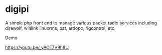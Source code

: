 # digipi

A simple php front end to manage various packet radio services including
direwolf, winlink linuxrms, pat, ardopc, rigcontrol, etc.

Demo

https://youtu.be/_yAOT7V9h8U
